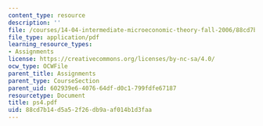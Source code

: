 ```yaml
---
content_type: resource
description: ''
file: /courses/14-04-intermediate-microeconomic-theory-fall-2006/88cd7b14d5a52f26db9aaf014b1d3faa_ps4.pdf
file_type: application/pdf
learning_resource_types:
- Assignments
license: https://creativecommons.org/licenses/by-nc-sa/4.0/
ocw_type: OCWFile
parent_title: Assignments
parent_type: CourseSection
parent_uid: 602939e6-4076-64df-d0c1-799fdfe67187
resourcetype: Document
title: ps4.pdf
uid: 88cd7b14-d5a5-2f26-db9a-af014b1d3faa
---
```

